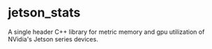 # jetson_stats
A single header C++ library for metric memory and gpu utilization of NVidia's Jetson series devices.
